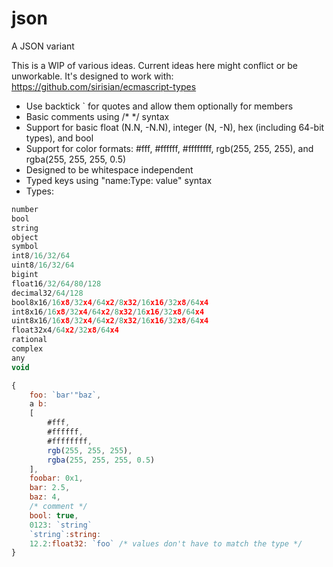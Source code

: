 # json
A JSON variant

This is a WIP of various ideas. Current ideas here might conflict or be unworkable. It's designed to work with: https://github.com/sirisian/ecmascript-types

* Use backtick \` for quotes and allow them optionally for members
* Basic comments using /* */ syntax
* Support for basic float (N.N, -N.N), integer (N, -N), hex (including 64-bit types), and bool
* Support for color formats: #fff, #ffffff, #ffffffff, rgb(255, 255, 255), and rgba(255, 255, 255, 0.5)
* Designed to be whitespace independent
* Typed keys using "name:Type: value" syntax
* Types:

```js
number
bool
string
object
symbol
int8/16/32/64
uint8/16/32/64
bigint
float16/32/64/80/128
decimal32/64/128
bool8x16/16x8/32x4/64x2/8x32/16x16/32x8/64x4
int8x16/16x8/32x4/64x2/8x32/16x16/32x8/64x4
uint8x16/16x8/32x4/64x2/8x32/16x16/32x8/64x4
float32x4/64x2/32x8/64x4
rational
complex
any
void
```

```js
{
	foo: `bar'"baz`,
	a b:
	[
		#fff,
		#ffffff,
		#ffffffff,
		rgb(255, 255, 255),
		rgba(255, 255, 255, 0.5)
	],
	foobar: 0x1,
	bar: 2.5,
	baz: 4,
	/* comment */
	bool: true,
	0123: `string`
	`string`:string:
	12.2:float32: `foo` /* values don't have to match the type */
}
```
